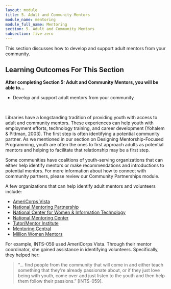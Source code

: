 ```yaml
---
layout: module
title: 5. Adult and Community Mentors
module_name: mentoring
module_full_name: Mentoring
section: 5. Adult and Community Mentors
subsection: five-zero
---
```


This section discusses how to develop and support adult mentors from your community.

## Learning Outcomes For This Section

**After completing Section 5: Adult and Community Mentors, you will be able to...**
<ul class="fancy">
  <li>Develop and support adult mentors from your community</li> 
</ul>
<br>

Libraries have a longstanding tradition of providing youth with access to adult and community mentors. These experiences can help youth with employment efforts, technology training, and career development (Yohalem & Pittman, 2003). The first step is often identifying a potential community partner. As we mentioned in our section on Designing Mentorship-Focused Programming, youth are often the ones to first approach adults as potential mentors and helping to facilitate that relationship may be a first step.  

Some communities have coalitions of youth-serving organizations that can either help identify mentors or make recommendations and introductions to potential mentors. For more information about how to connect with community partners, please review our Community Partnerships module.  

A few organizations that can help identify adult mentors and volunteers include: 

- <a href="https://www.nationalservice.gov/programs/americorps/americorpsvista" target="_blank">AmeriCorps Vista</a>
- <a href="http://www.mentoring.org/" target="_blank">National Mentoring Partnership</a>
- <a href="https://www.ncwit.org/" target="_blank">National Center for Women & Information Technology</a>
- <a href="http://www.nationalmentoringresourcecenter.org/" target="_blank">National Mentoring Center</a>
- <a href="http://www.tutormentorexchange.net/" target="_blank">Tutor/Mentor Institute</a>
- <a href="http://mentoringcentral.net/" target="_blank">Mentoring Central</a>
- <a href="https://www.millionwomenmentors.org/" target="_blank">Million Women Mentors</a>

For example, INTS-059 used AmeriCorps Vista. Through their mentor coordinator, she gained assistance in identifying volunteers. Specifically, they helped her: 

>“... find people from the community that will come in and either teach something that they're already passionate about, or if they just love being with youth, come over and just listen to the youth and then help them follow their passions.” [INTS-059].
